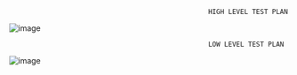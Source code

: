                                                       HIGH LEVEL TEST PLAN 
                                                    
  ![image](https://user-images.githubusercontent.com/81459871/132451213-18e0ece7-ef90-40a7-8ccc-02e8579679b8.png)


                                                      LOW LEVEL TEST PLAN 
                                                      
   ![image](https://user-images.githubusercontent.com/81459871/132451390-b4d658ef-578b-4d85-a37e-9d18898c342e.png)

